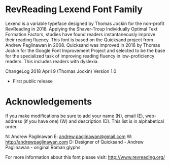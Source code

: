 RevReading Lexend Font Family
========================

Lexend is a variable typeface designed by Thomas Jockin for the non-profit RevReading in 2018. Applying the Shaver-Troup Individually Optimal Text Formation Factors, studies have found readers instantaneously improve their reading fluency. This font is based on the Quicksand project from Andrew Paglinawan in 2008. Quicksand was improved in 2016 by Thomas Jockin for the Google Font Improvement Project and selected to be the base for the specialized task of improving reading fluency in low-proficiency readers. This includes readers with dyslexia. 

ChangeLog
2018 April 9 (Thomas Jockin) Version 1.0
- First public release


Acknowledgements
========================
If you make modifications be sure to add your name (N), email (E), web-address
(if you have one) (W) and description (D). This list is in alphabetical order.

N: Andrew Paglinawan
E: andrew.paglinawan@gmail.com
W: http://andrewpaglinawan.com
D: Designer of Quicksand - Andrew Paglinawan - original Roman glyphs

For more information about this font please visit: http://www.revreading.org/

